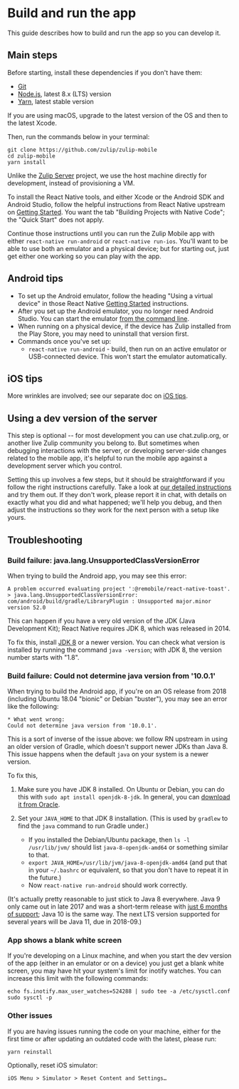 # Build and run the app

This guide describes how to build and run the app so you can develop it.

## Main steps

Before starting, install these dependencies if you don't have them:
* [Git](https://git-scm.com/)
* [Node.js](https://nodejs.org/en/download/package-manager/), latest 8.x
  (LTS) version
* [Yarn](https://yarnpkg.com/en/docs/install), latest stable version

If you are using macOS, upgrade to the latest version of the OS and then to
the latest Xcode.

Then, run the commands below in your terminal:
```
git clone https://github.com/zulip/zulip-mobile
cd zulip-mobile
yarn install
```

Unlike the [Zulip Server](https://github.com/zulip/zulip) project, we use
the host machine directly for development, instead of provisioning a VM.

To install the React Native tools, and either Xcode or the Android SDK
and Android Studio, follow the helpful instructions from React
Native upstream on
[Getting Started](https://facebook.github.io/react-native/docs/getting-started.html).
You want the tab "Building Projects with Native Code";
the "Quick Start" does not apply.

Continue those instructions until you can run the Zulip Mobile app
with either `react-native run-android` or `react-native run-ios`.
You'll want to be able to use both an emulator and a physical device; but
for starting out, just get either one working so you can play with the app.

## Android tips

* To set up the Android emulator, follow the heading "Using a virtual device"
  in those React Native
  [Getting Started](https://facebook.github.io/react-native/docs/getting-started.html)
  instructions.
* After you set up the Android emulator, you no longer need Android
  Studio.  You can start the emulator [from the command
  line](https://developer.android.com/studio/run/emulator-commandline.html).
* When running on a physical device, if the device has Zulip installed
  from the Play Store, you may need to uninstall that version first.
* Commands once you've set up:
  * `react-native run-android` - build, then run on an active emulator
    or USB-connected device.  This won't start the emulator automatically.

## iOS tips

More wrinkles are involved; see our separate doc on [iOS tips](ios-tips.md).

## Using a dev version of the server

This step is optional -- for most development you can use chat.zulip.org, or
another live Zulip community you belong to.  But sometimes when debugging
interactions with the server, or developing server-side changes related to
the mobile app, it's helpful to run the mobile app against a development
server which you control.

Setting this up involves a few steps, but it should be straightforward if
you follow the right instructions carefully.  Take a look at [our detailed
instructions](dev-server.md) and try them out.  If they don't work, please
report it in chat, with details on exactly what you did and what happened;
we'll help you debug, and then adjust the instructions so they work for the
next person with a setup like yours.


## Troubleshooting

### Build failure: java.lang.UnsupportedClassVersionError

When trying to build the Android app, you may see this error:

```
A problem occurred evaluating project ':@remobile/react-native-toast'.
> java.lang.UnsupportedClassVersionError: com/android/build/gradle/LibraryPlugin : Unsupported major.minor version 52.0
```

This can happen if you have a very old version of the JDK (Java Development
Kit); React Native requires JDK 8, which was released in 2014.

To fix this, install [JDK 8][jdk-8-oracle-dl] or a newer version.  You can
check what version is installed by running the command `java -version`; with
JDK 8, the version number starts with "1.8".

[jdk-8-oracle-dl]: http://www.oracle.com/technetwork/java/javase/downloads/jdk8-downloads-2133151.html

### Build failure: Could not determine java version from '10.0.1'

When trying to build the Android app, if you're on an OS release from 2018
(including Ubuntu 18.04 "bionic" or Debian "buster"), you may see an error
like the following:

```
* What went wrong:
Could not determine java version from '10.0.1'.
```

This is a sort of inverse of the issue above: we follow RN upstream in using
an older version of Gradle, which doesn't support newer JDKs than Java 8.
This issue happens when the default `java` on your system is a newer
version.

To fix this,

1. Make sure you have JDK 8 installed.  On Ubuntu or Debian, you can do this
   with `sudo apt install openjdk-8-jdk`.  In general, you can [download it
   from Oracle][jdk-8-oracle-dl].

2. Set your `JAVA_HOME` to that JDK 8 installation.  (This is used by
   `gradlew` to find the `java` command to run Gradle under.)

   - If you installed the Debian/Ubuntu package, then `ls -l /usr/lib/jvm/`
     should list `java-8-openjdk-amd64` or something similar to that.
   - `export JAVA_HOME=/usr/lib/jvm/java-8-openjdk-amd64` (and put that in
     your `~/.bashrc` or equivalent, so that you don't have to repeat it in
     the future.)
   - Now `react-native run-android` should work correctly.

(It's actually pretty reasonable to just stick to Java 8 everywhere.  Java 9
only came out in late 2017 and was a short-term release with [just 6 months
of support][wp-java-versions]; Java 10 is the same way.  The next LTS
version supported for several years will be Java 11, due in 2018-09.)

[wp-java-versions]: https://en.wikipedia.org/wiki/Java_version_history

### App shows a blank white screen

If you're developing on a Linux machine, and when you start the dev version of
the app (either in an emulator or on a device) you just get a blank white
screen, you may have hit your system's limit for inotify watches.  You can
increase this limit with the following commands:
```
echo fs.inotify.max_user_watches=524288 | sudo tee -a /etc/sysctl.conf
sudo sysctl -p
```

### Other issues

If you are having issues running the code on your machine, either for the first time or after updating an outdated code with the latest, please run:

```
yarn reinstall
```

Optionally, reset iOS simulator:

```
iOS Menu > Simulator > Reset Content and Settings…
```
